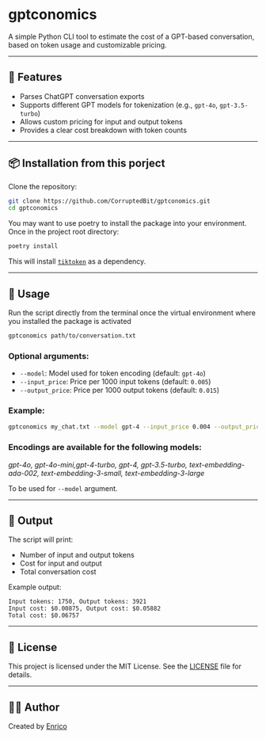 # gptconomics

A simple Python CLI tool to estimate the cost of a GPT-based conversation, based on token usage and customizable pricing.

---

## 🚀 Features

- Parses ChatGPT conversation exports
- Supports different GPT models for tokenization (e.g., `gpt-4o`, `gpt-3.5-turbo`)
- Allows custom pricing for input and output tokens
- Provides a clear cost breakdown with token counts

---

## 📦 Installation from this porject

Clone the repository:

```bash
git clone https://github.com/CorruptedBit/gptconomics.git
cd gptconomics
```
You may want to use poetry to install the package into your environment. Once in the
project root directory:

```bash
poetry install
```

This will install [`tiktoken`](https://pypi.org/project/tiktoken/) as a dependency.

---

## 🧪 Usage

Run the script directly from the terminal once the virtual environment where you
installed the package is activated

```bash
gptconomics path/to/conversation.txt
```

### Optional arguments:

- `--model`: Model used for token encoding (default: `gpt-4o`)
- `--input_price`: Price per 1000 input tokens (default: `0.005`)
- `--output_price`: Price per 1000 output tokens (default: `0.015`)

### Example:

```bash
gptconomics my_chat.txt --model gpt-4 --input_price 0.004 --output_price 0.012
```

### Encodings are available for the following models:

*gpt-4o, gpt-4o-mini,gpt-4-turbo, gpt-4, gpt-3.5-turbo, text-embedding-ada-002, text-embedding-3-small, text-embedding-3-large*

To be used for `--model` argument.


---

## 📄 Output

The script will print:

- Number of input and output tokens
- Cost for input and output
- Total conversation cost

Example output:

```
Input tokens: 1750, Output tokens: 3921
Input cost: $0.00875, Output cost: $0.05882
Total cost: $0.06757
```

---

## 📝 License

This project is licensed under the MIT License. See the [LICENSE](LICENSE) file for details.

---

## 🙋‍♂️ Author

Created by [Enrico](https://github.com/CorruptedBit)